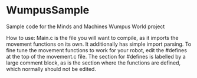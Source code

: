 # WumpusSample
Sample code for the Minds and Machines Wumpus World project

How to use:
Main.c is the file you will want to compile, as it imports
  the movement functions on its own. It additionally has
  simple import parsing. To fine tune the movement functions
  to work for your robot, edit the #defines at the top of
  the movement.c file. The section for #defines is labelled
  by a large comment block, as is the section where the
  functions are defined, which normally should not be edited.

